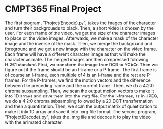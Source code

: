 # CMPT365 Final Project 

The first program, "Project(Encode).py", takes the images of the character and turn their backgrounds to black. Then, a short video is chosen by the user. For each frame of the video, we get the size of the character images to place on the video images. Afterwards, we make a mask of the character image and the inverse of the mask. Then, we merge the background and foreground and we get a new image with the character on the video frame. Each frame will have a different character image as that will make the character animate. The merged images are then compressed following H.261 standard. First, we transform the image from RGB to YCbCr. Then we figure out if the frame should be an I-frame or a P-frame. The first frame is of course an I-frame, each multiple of 4 is an I-frame and the rest are P-frames. For the P-frames, we find the motion vectors and the difference between the preceding frame and the current frame. Then, we do a 4:2:0 chroma subsampling. Then, we scan the output motion vectors to make it into 1D arrays and save them into the .mrg file. For the I-frames, as in JPEG, we do a 4:2:0 chroma subsampling followed by a 2D DCT transformation and then a quantization. Then, we scan the output matrix of quantization to make it into 1D array and save it into .mrg file format. The second program, "Project(Decode).py", takes the .mrg file and decode it to play the video with the animated character.
